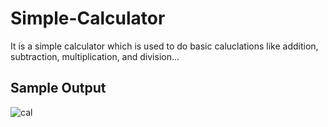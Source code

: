 # Simple-Calculator
It is a simple calculator which is used to do basic caluclations like addition, subtraction, multiplication, and division...

<h2>Sample Output</h2>



![cal](https://github.com/user-attachments/assets/177f0627-7791-4e0d-ab5c-997d83c7c8ea)
